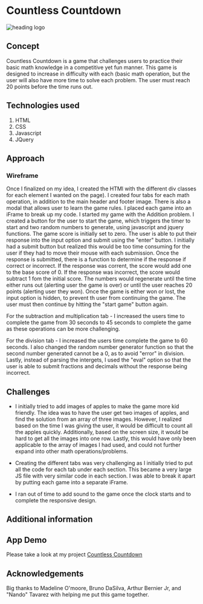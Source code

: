 # Countless Countdown

![heading logo](/Users/zoe/Documents/GitHub/zchen92.github.io/mathGame/Images/Untitled%20design.png)

## Concept 

Countless Countdown is a game that challenges users to practice their basic math knowledge in a competitive yet fun manner. This game is designed to increase in difficulty with each  (basic math operation, but the user will also have more time to solve each problem. The user must reach 20 points before the time runs out. 

## Technologies used
1. HTML
2. CSS
3. Javascript
4. JQuery

## Approach
### Wireframe 

Once I finalized on my idea, I created the HTMl with the different div classes for each element I wanted on the page). I created four tabs for each math operation, in addition to the main header and footer image. There is also a modal that allows user to learn the game rules. I placed each game into an iFrame to break up my code. I started my game with the Addition problem. I created a button for the user to start the game, which triggers the timer to start and two random numbers to generate, using javascript and jquery functions. The game score is initially set to zero. The user is able to put their response into the input option and submit using the "enter" button. I initially had a submit button but realized this would be too time consuming for the user if they had to move their mouse with each submission. Once the response is submitted, there is a function to determine if the response if correct or incorrect. If the response was corrent, the score would add one to the base score of 0. If the response was incorrect, the score would subtract 1 fom the initial score. The numbers would regenerate until the time either runs out (alerting user the game is over) or until the user reaches 20 points (alerting user they won). Once the game is either won or lost, the input option is hidden, to prevent th user from continuing the game. The user must then continue by hitting the "start game" button again. 

For the subtraction and multiplication tab - I increased the users time to complete the game from 30 seconds to 45 seconds to complete the game as these operations can be more challenging. 

For the division tab - I increased the users time complete the game to 60 seconds. I also changed the random number generator function so that the second number generated cannot be a 0, as to avoid "error" in division. Lastly, instead of parsing the intergets, I used the "eval" option so that the user is able to submit fractions and decimals without the response being incorrect. 


## Challenges
* I initially tried to add images of apples to make the game more kid friendly. The idea was to have the user get two images of apples, and find the solution from an array of three images. However, I realized based on the time I was giving the user, it would be difficult to count all the apples quickly. Additionally, based on the screen size, it would be hard to get all the images into one row. Lastly, this would have only been applicable to the array of images I had used, and could not further expand into other math operations/problems. 


* Creating the different tabs was very challenging as I initially tried to put all the code for each tab under each section. This became a very large JS file with very similar code in each section. I was able to break it apart by putting each game into a separate iFrame. 

* I ran out of time to add sound to the game once the clock starts and to complete the responsive design.

## Additional information

## App Demo 
Please take a look at my project 
[Countless Countdown](https://zchen92.github.io/mathGame/)

## Acknowledgements 
Big thanks to Madeline O'moore, Bruno DaSilva, Arthur Bernier Jr, and "Nando" Tavarez with helping me put this game together.






